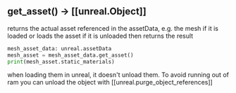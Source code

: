 ## get_asset() -> [[unreal.Object]]
returns the actual asset referenced in the assetData, e.g. the mesh
if it is loaded or loads the asset if it is unloaded then returns the result
```python
mesh_asset_data: unreal.assetData
mesh_asset = mesh_asset_data.get_asset()
print(mesh_asset.static_materials)
```

when loading them in unreal, it doesn't unload them. To avoid running out of ram you can unload the object with [[unreal.purge_object_references]]
